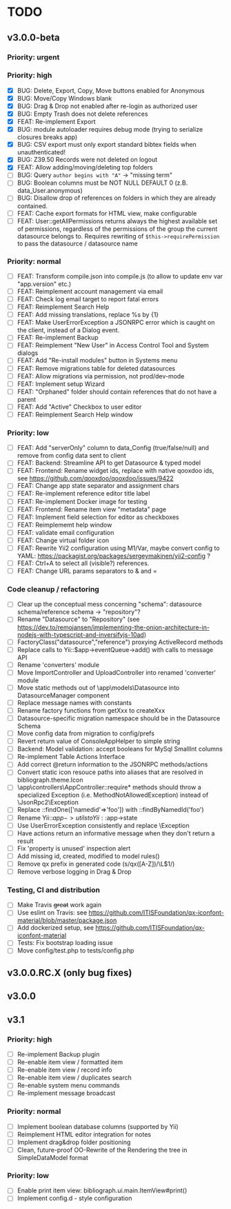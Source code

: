 # TODO

## v3.0.0-beta

### Priority: urgent

### Priority: high
- [x] BUG: Delete, Export, Copy, Move buttons enabled for Anonymous
- [x] BUG: Move/Copy Windows blank
- [x] BUG: Drag & Drop not enabled after re-login as authorized user
- [x] BUG: Empty Trash does not delete references
- [x] FEAT: Re-implement Export
- [x] BUG: module autoloader requires debug mode (trying to serialize closures breaks app)
- [x] BUG: CSV export must only export standard bibtex fields when unauthenticated!
- [x] BUG: Z39.50 Records were not deleted on logout
- [x] FEAT: Allow adding/moving/deleting top folders
- [ ] BUG: Query `author begins with "A"` -> "missing term"
- [ ] BUG: Boolean columns must be NOT NULL DEFAULT 0 (z.B. data_User.anonymous)
- [ ] BUG: Disallow drop of references on folders in which they are already contained.
- [ ] FEAT: Cache export formats for HTML view, make configurable 
- [ ] FEAT: User::getAllPermissions returns always the highest available set of permissions, regardless of the permissions of the group the current datasource belongs to. Requires rewriting of  `$this->requirePermission` to pass the datasource / datasource name

### Priority: normal
- [ ] FEAT: Transform compile.json into compile.js (to allow to update env var "app.version" etc.)
- [ ] FEAT: Reimplement account management via email
- [ ] FEAT: Check log email target to report fatal errors
- [ ] FEAT: Reimplement Search Help
- [ ] FEAT: Add missing translations, replace %s by {1}
- [ ] FEAT: Make UserErrorException a JSONRPC error which is caught on the client, instead of a Dialog event. 
- [ ] FEAT: Re-implement Backup
- [ ] FEAT: Reimplement "New User" in Access Control Tool and System dialogs
- [ ] FEAT: Add "Re-install modules" button in Systems menu
- [ ] FEAT: Remove migrations table for deleted datasources
- [ ] FEAT: Allow migrations via permission, not prod/dev-mode
- [ ] FEAT: Implement setup Wizard
- [ ] FEAT: "Orphaned" folder should contain references that do not have a parent
- [ ] FEAT: Add "Active" Checkbox to user editor
- [ ] FEAT: Reimplement Search Help window

### Priority: low
- [ ] FEAT: Add "serverOnly" column to data_Config (true/false/null) and remove from config data sent to client
- [ ] FEAT: Backend: Streamline API to get Datasource & typed model
- [ ] FEAT: Frontend: Rename widget ids, replace with native qooxdoo ids, see https://github.com/qooxdoo/qooxdoo/issues/9422
- [ ] FEAT: Change app state separator and assignment chars
- [ ] FEAT: Re-implement reference editor title label
- [ ] FEAT: Re-implement Docker image for testing
- [ ] FEAT: Frontend: Rename item view "metadata" page
- [ ] FEAT: Implement field selection for editor as checkboxes
- [ ] FEAT: Reimplememt help window
- [ ] FEAT: validate email configuration 
- [ ] FEAT: Change virtual folder icon
- [ ] FEAT: Rewrite Yii2 configuration using M1/Var, maybe convert config to YAML: https://packagist.org/packages/sergeymakinen/yii2-config ?
- [ ] FEAT: Ctrl+A to select all (visible?) references.
- [ ] FEAT: Change URL params separators to & and = 

### Code cleanup / refactoring
- [ ] Clear up the conceptual mess concerning "schema": datasource schema/reference schema -> "repository"?
- [ ] Rename "Datasource" to "Repository" (see https://dev.to/remojansen/implementing-the-onion-architecture-in-nodejs-with-typescript-and-inversifyjs-10ad)
- [ ] FactoryClass("datasource","reference") proxying ActiveRecord methods
- [ ] Replace calls to Yii::$app->eventQueue->add() with calls to message API
- [ ] Rename 'converters' module
- [ ] Move ImportController and UploadController into renamed 'converter' module
- [ ] Move static methods out of \app\models\Datasource into DatasourceManager component
- [ ] Replace message names with constants
- [ ] Rename factory functions from getXxx to createXxx
- [ ] Datasource-specific migration namespace should be in the Datasource Schema
- [ ] Move config data from migration to config/prefs
- [ ] Revert return value of ConsoleAppHelper to simple string
- [ ] Backend: Model validation: accept booleans for MySql SmallInt columns
- [ ] Re-implement Table Actions Interface
- [ ] Add correct @return information to the JSONRPC methods/actions
- [ ] Convert static icon resouce paths into aliases that are resolved in bibliograph.theme.Icon
- [ ] \app\controllers\AppController::require* methods should throw a specialized Exception (i.e. MethodNotAllowedException) instead of \JsonRpc2\Exception
- [ ] Replace ::findOne(['namedid'=>'foo']) with ::findByNamedId('foo')
- [ ] Rename Yii::$app->utils to Yii::$app->state
- [ ] Use UserErrorException consistently and replace \Exception
- [ ] Have actions return an informative message when they don't return a result
- [ ] Fix 'property is unused' inspection alert
- [ ] Add missing id, created, modified to model rules()
- [ ] Remove qx prefix in generated code (s/qx([A-Z])/\L$1/)
- [ ] Remove verbose logging in Drag & Drop

### Testing, CI and distribution
- [ ] Make Travis ~~great~~ work again
- [ ] Use eslint on Travis: see https://github.com/ITISFoundation/qx-iconfont-material/blob/master/package.json
- [ ] Add dockerized setup, see https://github.com/ITISFoundation/qx-iconfont-material
- [ ] Tests: Fix bootstrap loading issue
- [ ] Move config/test.php to tests/config.php 

## v3.0.0.RC.X (only bug fixes)

## v3.0.0

## v3.1

### Priority: high
- [ ] Re-implement Backup plugin
- [ ] Re-enable item view / formatted item
- [ ] Re-enable item view / record info
- [ ] Re-enable item view / duplicates search
- [ ] Re-enable system menu commands
- [ ] Re-implement message broadcast

### Priority: normal
- [ ] Implement boolean database columns (supported by Yii)
- [ ] Reimplement HTML editor integration for notes
- [ ] Implement drag&drop folder positioning
- [ ] Clean, future-proof OO-Rewrite of the Rendering the tree in SimpleDataModel format

### Priority: low
- [ ] Enable print item view: bibliograph.ui.main.ItemView#print()
- [ ] Implement config.d - style configuration